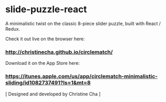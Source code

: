 # slide-puzzle-react
A minimalistic twist on the classic 8-piece slider puzzle, built with React / Redux.

Check it out live on the browser here:
### http://christinecha.github.io/circlematch/

Download it on the App Store here:
### https://itunes.apple.com/us/app/circlematch-minimalistic-sliding/id1082737491?ls=1&mt=8

[ Designed and developed by Christine Cha ]
